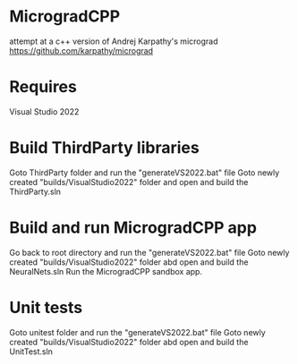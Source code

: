 # MicrogradCPP
attempt at a c++ version of Andrej  Karpathy's  micrograd
https://github.com/karpathy/micrograd
# Requires
Visual Studio 2022

# Build ThirdParty libraries
Goto ThirdParty folder and run the "generateVS2022.bat" file
Goto newly created "builds/VisualStudio2022" folder and open and build the ThirdParty.sln

# Build and run MicrogradCPP app
Go back to root directory and run the "generateVS2022.bat" file
Goto newly created "builds/VisualStudio2022" folder abd open and build the NeuralNets.sln
Run the MicrogradCPP sandbox app.

# Unit tests
Goto unitest folder and run the "generateVS2022.bat" file
Goto newly created "builds/VisualStudio2022" folder abd open and build the UnitTest.sln
